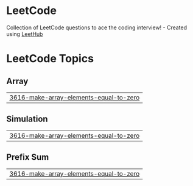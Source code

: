 # LeetCode
Collection of LeetCode questions to ace the coding interview! - Created using [LeetHub](https://github.com/QasimWani/LeetHub)

<!---LeetCode Topics Start-->
# LeetCode Topics
## Array
|  |
| ------- |
| [3616-make-array-elements-equal-to-zero](https://github.com/thanzeelhassan/LeetCode/tree/master/3616-make-array-elements-equal-to-zero) |
## Simulation
|  |
| ------- |
| [3616-make-array-elements-equal-to-zero](https://github.com/thanzeelhassan/LeetCode/tree/master/3616-make-array-elements-equal-to-zero) |
## Prefix Sum
|  |
| ------- |
| [3616-make-array-elements-equal-to-zero](https://github.com/thanzeelhassan/LeetCode/tree/master/3616-make-array-elements-equal-to-zero) |
<!---LeetCode Topics End-->